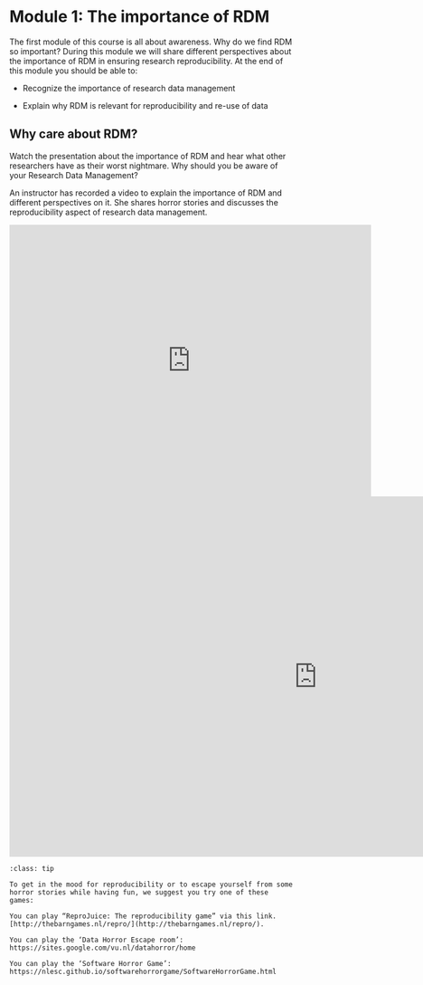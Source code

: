 # Module 1: The importance of RDM
The first module of this course is all about awareness. Why do we find RDM so important? During this module we will share different perspectives about the importance of RDM in ensuring research reproducibility. At the end of this module you should be able to:

-   Recognize the importance of research data management
    
-   Explain why RDM is relevant for reproducibility and re-use of data
    

## Why care about RDM?

Watch the presentation about the importance of RDM and hear what other researchers have as their worst nightmare. Why should you be aware of your Research Data Management?

An instructor has recorded a video to explain the importance of RDM and different perspectives on it. She shares horror stories and discusses the reproducibility aspect of research data management.

  

<iframe width="640" height="480" src="https://collegerama.tudelft.nl/Mediasite/Play/3d2eb68a00e94d92986dfcfd37f30e101d" frameborder="0" allow="autoplay; encrypted-media" allowfullscreen></iframe>

<iframe src="https://tudelft.h5p.com/content/1291934694479195817/embed" aria-label="Module 1- Reference" width="1088" height="637" frameborder="0" allowfullscreen="allowfullscreen" allow="autoplay *; geolocation *; microphone *; camera *; midi *; encrypted-media *"></iframe><script src="https://tudelft.h5p.com/js/h5p-resizer.js" charset="UTF-8"></script>


```{admonition} Suggested activity - Are you up for some games?
:class: tip

To get in the mood for reproducibility or to escape yourself from some horror stories while having fun, we suggest you try one of these games:

You can play “ReproJuice: The reproducibility game” via this link. [http://thebarngames.nl/repro/](http://thebarngames.nl/repro/).

You can play the ‘Data Horror Escape room’: https://sites.google.com/vu.nl/datahorror/home

You can play the ‘Software Horror Game’: https://nlesc.github.io/softwarehorrorgame/SoftwareHorrorGame.html

```

<!-- ```{tip}
some text
```

```{tip}
some text
``` -->